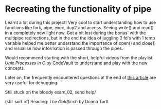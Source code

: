 # Recreating the functionality of pipe

Learnt a lot during this project! Very cool to start understanding how to use functions like fork, pipe, exec, dup2 and access. Seeing write() and read() in a completely new light now. Got a bit lost during the bonus' with the multipipe redirections, but in the end the idea of juggling 3 fd's with 1 temp variable helped me better understand the importance of open() and close() and visualise how information is passed through the pipes.

Would recommend starting with the short, helpful videos from the playlist [_Unix Processes in C_](https://www.youtube.com/watch?v=cex9XrZCU14&list=PLfqABt5AS4FkW5mOn2Tn9ZZLLDwA3kZUY) by CodeVault to understand and play with the new concepts.

Later on, the frequently encountered questions at the end of [this article](https://csnotes.medium.com/pipex-tutorial-42-project-4469f5dd5901) are very useful for debugging.

Still stuck on the bloody exam_02, send help/

(still sort of) Reading:
_The Goldfinch_ by Donna Tartt
